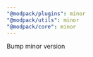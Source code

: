 ```yaml
---
"@modpack/plugins": minor
"@modpack/utils": minor
"@modpack/core": minor
---
```


Bump minor version
